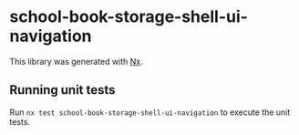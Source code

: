 # school-book-storage-shell-ui-navigation

This library was generated with [Nx](https://nx.dev).

## Running unit tests

Run `nx test school-book-storage-shell-ui-navigation` to execute the unit tests.
